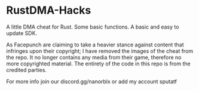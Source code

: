 # RustDMA-Hacks
A little DMA cheat for Rust. Some basic functions. A basic and easy to update SDK.

As Facepunch are claiming to take a heavier stance against content that infringes upon their copyright; I have removed the images of the cheat from the repo. It no longer contains any media from their game, therefore no more copyrighted material.
The entirety of the code in this repo is from the credited parties.


For more info join our discord.gg/nanorblx or add my account sputatf

